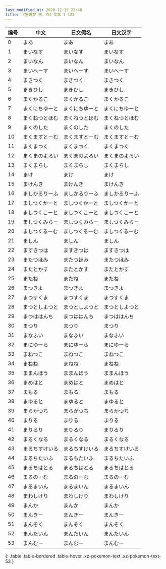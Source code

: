 ```yaml
---
last_modified_at: 2020-12-15 22:48
title: 《宝可梦 黑／白》文本 1-123
---
```

| 编号 | 中文 | 日文假名 | 日文汉字 |
| ---- | ---- | ---- | --- |
| 0 | まあ | まあ | まあ |
| 1 | まいなす | まいなす | まいなす |
| 2 | まいなん | まいなん | まいなん |
| 3 | まいへーす | まいへーす | まいへーす |
| 4 | まきつく | まきつく | まきつく |
| 5 | まきひし | まきひし | まきひし |
| 6 | まくかるこ | まくかるこ | まくかるこ |
| 7 | まくにちゆーと | まくにちゆーと | まくにちゆーと |
| 8 | まくねつとほむ | まくねつとほむ | まくねつとほむ |
| 9 | まくのした | まくのした | まくのした |
| 10 | まくますとーむ | まくますとーむ | まくますとーむ |
| 11 | まくまつく | まくまつく | まくまつく |
| 12 | まくまのよろい | まくまのよろい | まくまのよろい |
| 13 | まくまらし | まくまらし | まくまらし |
| 14 | まけ | まけ | まけ |
| 15 | まけんき | まけんき | まけんき |
| 16 | ましかるりーふ | ましかるりーふ | ましかるりーふ |
| 17 | ましつくかーと | ましつくかーと | ましつくかーと |
| 18 | ましつくこーと | ましつくこーと | ましつくこーと |
| 19 | ましつくみらー | ましつくみらー | ましつくみらー |
| 20 | ましつくるーむ | ましつくるーむ | ましつくるーむ |
| 21 | ましん | ましん | ましん |
| 22 | ますきつは | ますきつは | ますきつは |
| 23 | またつほみ | またつほみ | またつほみ |
| 24 | またとかす | またとかす | またとかす |
| 25 | またね | またね | またね |
| 26 | まつきよ | まつきよ | まつきよ |
| 27 | まつすくま | まつすくま | まつすくま |
| 28 | まつとしよつと | まつとしよつと | まつとしよつと |
| 29 | まつははんち | まつははんち | まつははんち |
| 30 | まつり | まつり | まつり |
| 31 | まなふい | まなふい | まなふい |
| 32 | まにゆーら | まにゆーら | まにゆーら |
| 33 | まねつこ | まねつこ | まねつこ |
| 34 | まねね | まねね | まねね |
| 35 | ままんほう | ままんほう | ままんほう |
| 36 | まめはと | まめはと | まめはと |
| 37 | まもる | まもる | まもる |
| 38 | まゆると | まゆると | まゆると |
| 39 | まらかつち | まらかつち | まらかつち |
| 40 | まりる | まりる | まりる |
| 41 | まりるり | まりるり | まりるり |
| 42 | まるくなる | まるくなる | まるくなる |
| 43 | まるちすけいる | まるちすけいる | まるちすけいる |
| 44 | まるちたいふ | まるちたいふ | まるちたいふ |
| 45 | まるちはとる | まるちはとる | まるちはとる |
| 46 | まるのーむ | まるのーむ | まるのーむ |
| 47 | まるまいん | まるまいん | まるまいん |
| 48 | まわしけり | まわしけり | まわしけり |
| 49 | まんか | まんか | まんか |
| 50 | まんきー | まんきー | まんきー |
| 51 | まんそく | まんそく | まんそく |
| 52 | まんたいん | まんたいん | まんたいん |
| 53 | まんむー | まんむー | まんむー |
{: .table .table-bordered .table-hover .xz-pokemon-text .xz-pokemon-text-53 }